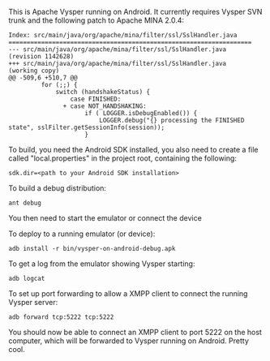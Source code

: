 This is Apache Vysper running on Android. It currently requires Vysper SVN trunk and the following patch to Apache MINA 2.0.4:

    Index: src/main/java/org/apache/mina/filter/ssl/SslHandler.java 
    =================================================================== 
    --- src/main/java/org/apache/mina/filter/ssl/SslHandler.java	(revision 1142628) 
    +++ src/main/java/org/apache/mina/filter/ssl/SslHandler.java	(working copy) 
    @@ -509,6 +510,7 @@ 
             for (;;) { 
                 switch (handshakeStatus) { 
                     case FINISHED: 
                   + case NOT_HANDSHAKING: 
                         if ( LOGGER.isDebugEnabled()) { 
                             LOGGER.debug("{} processing the FINISHED state", sslFilter.getSessionInfo(session)); 
                         } 
                      
To build, you need the Android SDK installed, you also need to create a file called "local.properties" in the project root, containing the following:

    sdk.dir=<path to your Android SDK installation>

To build a debug distribution:

    ant debug

You then need to start the emulator or connect the device 

To deploy to a running emulator (or device):

    adb install -r bin/vysper-on-android-debug.apk

To get a log from the emulator showing Vysper starting:

    adb logcat

To set up port forwarding to allow a XMPP client to connect the running Vysper server:

    adb forward tcp:5222 tcp:5222

You should now be able to connect an XMPP client to port 5222 on the host computer, which will be forwarded to Vysper running on Android. Pretty cool.